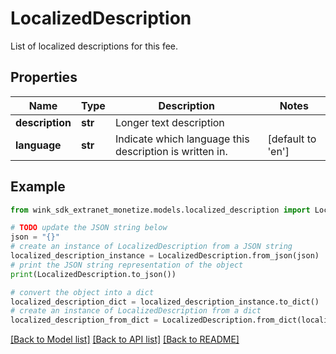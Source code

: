 # LocalizedDescription

List of localized descriptions for this fee.

## Properties

Name | Type | Description | Notes
------------ | ------------- | ------------- | -------------
**description** | **str** | Longer text description | 
**language** | **str** | Indicate which language this description is written in. | [default to 'en']

## Example

```python
from wink_sdk_extranet_monetize.models.localized_description import LocalizedDescription

# TODO update the JSON string below
json = "{}"
# create an instance of LocalizedDescription from a JSON string
localized_description_instance = LocalizedDescription.from_json(json)
# print the JSON string representation of the object
print(LocalizedDescription.to_json())

# convert the object into a dict
localized_description_dict = localized_description_instance.to_dict()
# create an instance of LocalizedDescription from a dict
localized_description_from_dict = LocalizedDescription.from_dict(localized_description_dict)
```
[[Back to Model list]](../README.md#documentation-for-models) [[Back to API list]](../README.md#documentation-for-api-endpoints) [[Back to README]](../README.md)


